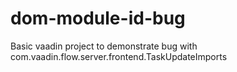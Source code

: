 # dom-module-id-bug
Basic vaadin project to demonstrate bug with com.vaadin.flow.server.frontend.TaskUpdateImports

